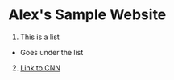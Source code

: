 # Alex's Sample Website
1. This is a list
  * Goes under the list
2. [Link to CNN](http://www.cnn.com/)

